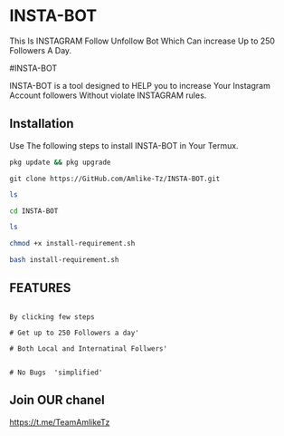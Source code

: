 # INSTA-BOT
This Is INSTAGRAM Follow Unfollow Bot Which Can increase Up to 250 Followers A Day.


#INSTA-BOT

INSTA-BOT is a tool designed to HELP you to increase Your Instagram Account followers Without violate INSTAGRAM rules.

## Installation

Use The following steps to install INSTA-BOT in Your Termux.

```bash
pkg update && pkg upgrade
```

```bash.
git clone https://GitHub.com/Amlike-Tz/INSTA-BOT.git
```

```bash
ls
```

```bash
cd INSTA-BOT
```

```bash
ls
```


```bash
chmod +x install-requirement.sh
```


```bash
bash install-requirement.sh
```


## FEATURES

![]()
```Easy To use
By clicking few steps

# Get up to 250 Followers a day'

# Both Local and Internatinal Follwers'


# No Bugs  'simplified'

```

## Join OUR chanel 

https://t.me/TeamAmlikeTz
